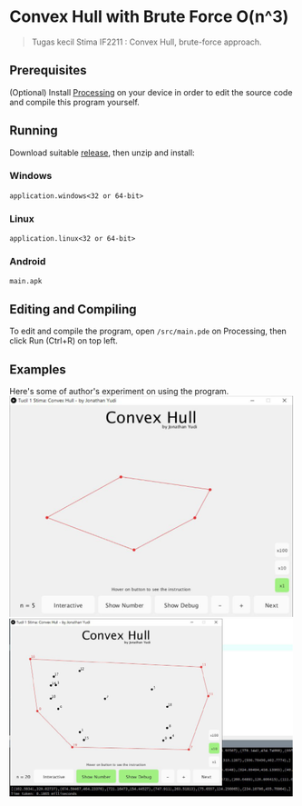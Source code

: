 # Convex Hull with Brute Force O(n^3)
> Tugas kecil Stima IF2211 : Convex Hull, brute-force approach.

## Prerequisites
(Optional) Install [Processing](https://processing.org/download/) on your device in order to edit the source code and compile this program yourself.

## Running
Download suitable [release](https://github.com/JonathanGun/Convex-Hull-Finder/releases), then unzip and install:
### Windows
```
application.windows<32 or 64-bit>
```

### Linux
```
application.linux<32 or 64-bit>
```

### Android
```
main.apk
```

## Editing and Compiling
To edit and compile the program, open `/src/main.pde` on Processing, then click Run (Ctrl+R) on top left. 

## Examples
Here's some of author's experiment on using the program.
<img src="./screenshots/ex1.PNG" width="500">
<img src="./screenshots/ex2.PNG" width="500">

